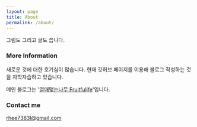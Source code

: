 ```yaml
---
layout: page
title: About
permalink: /about/
---
```

그림도 그리고 글도 씁니다.


### More Information

새로운 것에 대한 호기심이 많습니다. 현재 깃허브 페이지를 이용해 블로그 작성하는 것을 자학자습하고 있습니다. 

메인 블로그는 '[열매맺는나무 Fruitfulife](http://fruitfulife.net)'입니다. 

### Contact me

[rhee7383l@gmail.com](mailto:email@domain.com)
